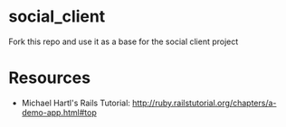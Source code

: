 social_client
=============

Fork this repo and use it as a base for the social client project


Resources
=========

* Michael Hartl's Rails Tutorial: http://ruby.railstutorial.org/chapters/a-demo-app.html#top
